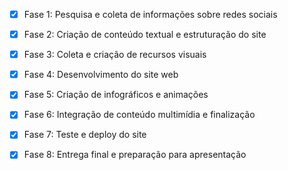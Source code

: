 - [x] Fase 1: Pesquisa e coleta de informações sobre redes sociais
- [x] Fase 2: Criação de conteúdo textual e estruturação do site
- [x] Fase 3: Coleta e criação de recursos visuais
- [x] Fase 4: Desenvolvimento do site web
- [x] Fase 5: Criação de infográficos e animações
- [x] Fase 6: Integração de conteúdo multimídia e finalização
- [x] Fase 7: Teste e deploy do site
- [x] Fase 8: Entrega final e preparação para apresentação

